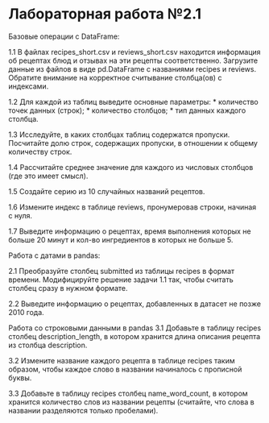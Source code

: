 # Лабораторная работа №2.1

Базовые операции с DataFrame:

1.1 В файлах recipes_short.csv и reviews_short.csv находится информация об рецептах блюд и отзывах на эти рецепты соответственно. Загрузите данные из файлов в виде pd.DataFrame с названиями recipes и reviews. Обратите внимание на корректное считывание столбца(ов) с индексами.

1.2 Для каждой из таблиц выведите основные параметры: * количество точек данных (строк); * количество столбцов; * тип данных каждого столбца.

1.3 Исследуйте, в каких столбцах таблиц содержатся пропуски. Посчитайте долю строк, содержащих пропуски, в отношении к общему количеству строк.

1.4 Рассчитайте среднее значение для каждого из числовых столбцов (где это имеет смысл).

1.5 Создайте серию из 10 случайных названий рецептов.

1.6 Измените индекс в таблице reviews, пронумеровав строки, начиная с нуля.

1.7 Выведите информацию о рецептах, время выполнения которых не больше 20 минут и кол-во ингредиентов в которых не больше 5.


Работа с датами в pandas:

2.1 Преобразуйте столбец submitted из таблицы recipes в формат времени. Модифицируйте решение задачи 1.1 так, чтобы считать столбец сразу в нужном формате.

2.2 Выведите информацию о рецептах, добавленных в датасет не позже 2010 года.

Работа со строковыми данными в pandas
3.1 Добавьте в таблицу recipes столбец description_length, в котором хранится длина описания рецепта из столбца description.

3.2 Измените название каждого рецепта в таблице recipes таким образом, чтобы каждое слово в названии начиналось с прописной буквы.

3.3 Добавьте в таблицу recipes столбец name_word_count, в котором хранится количество слов из названии рецепты (считайте, что слова в названии разделяются только пробелами).

